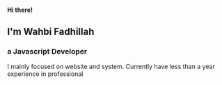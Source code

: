 #### Hi there! 
## I'm Wahbi Fadhillah
### a Javascript Developer

I mainly focused on website and system. Currently have less than a year experience in professional